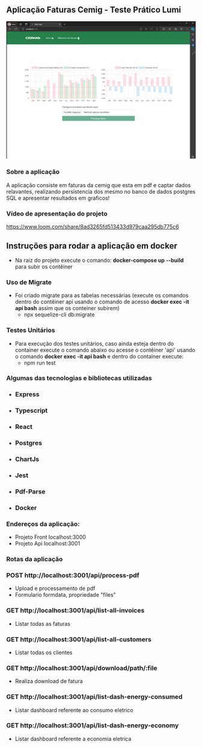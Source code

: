 ## Aplicação Faturas Cemig - Teste Prático Lumi

<img src="./cover.png">

### Sobre a aplicação

A aplicação consiste em faturas da cemig que esta em pdf e captar dados relavantes, realizando persistencia dos mesmo no banco de dados postgres SQL e apresentar resultados em graficos!

### Vídeo de apresentação do projeto

https://www.loom.com/share/8ad3265fd513433d979caa295db775c6

## Instruções para rodar a aplicação em docker

- Na raiz do projeto execute o comando: **docker-compose up --build** para subir os contêiner

### Uso de Migrate

- Foi criado migrate para as tabelas necessárias (execute os comandos dentro do contêiner api usando o comando de acesso **docker exec -it api bash** assim que os conteiner subirem)
  - npx sequelize-cli db:migrate

### Testes Unitários

- Para execução dos testes unitários, caso ainda esteja dentro do container execute o comando abaixo ou acesse o contêiner 'api' usando o comando **docker exec -it api bash** e dentro do container execute:
  - npm run test

### Algumas das tecnologias e bibliotecas utilizadas

- ### Express
- ### Typescript
- ### React
- ### Postgres
- ### ChartJs
- ### Jest
- ### Pdf-Parse
- ### Docker

### Endereços da aplicação:
- Projeto Front localhost:3000 
- Projeto Api   localhost:3001

### Rotas da aplicação

### POST http://localhost:3001/api/process-pdf

- Upload e processamento de pdf
- Formulario formdata, propriedade "files"

### GET http://localhost:3001/api/list-all-invoices

- Listar todas as faturas

### GET http://localhost:3001/api/list-all-customers

- Listar todas os clientes

### GET http://localhost:3001/api/download/path/:file

- Realiza download de fatura

### GET http://localhost:3001/api/list-dash-energy-consumed


- Listar dashboard referente ao consumo eletrico

### GET http://localhost:3001/api/list-dash-energy-economy

- Listar dashboard referente a economia eletrica
